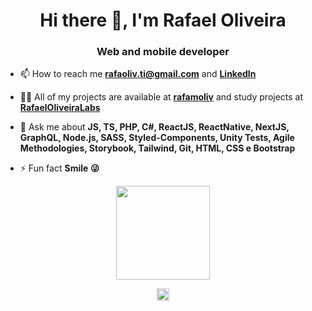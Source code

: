 <h1 align="center">Hi there 👋, I'm Rafael Oliveira</h1>
<h3 align="center">
Web and mobile developer</h3>

- 📫 How to reach me **rafaoliv.ti@gmail.com** and [**LinkedIn**](https://www.linkedin.com/in/rafamoliv/)

- 👨‍💻 All of my projects are available at [**rafamoliv**](https://github.com/rafamoliv) and study projects at [**RafaelOliveiraLabs**](https://github.com/RafaelOliveiraLabs)

- 💬 Ask me about **JS, TS, PHP, C#, ReactJS, ReactNative, NextJS, GraphQL, Node.js, SASS, Styled-Components, Unity Tests, Agile Methodologies, Storybook, Tailwind, Git, HTML, CSS e Bootstrap**

- ⚡ Fun fact **Smile 😜**

<!-- <p align="center"><img src="https://github-readme-stats.vercel.app/api?username=rafamoliv&show_icons=true" alt="rafamoliv" /> </p> -->
<p align="center"> <img height="150em" src="https://github-readme-stats.vercel.app/api/top-langs/?username=rafamoliv&layout=compact&hide=php" /> </p>


<p align="center">
<a href="https://linkedin.com/in/rafamoliv" target="blank"><img align="center" src="https://cdn.jsdelivr.net/npm/simple-icons@3.0.1/icons/linkedin.svg" alt="rafamoliv" height="20" width="20" /></a>
</p>
